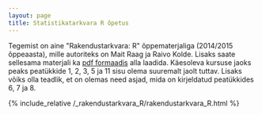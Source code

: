 ```yaml
---
layout: page
title: Statistikatarkvara R õpetus
---
```


Tegemist on aine "Rakendustarkvara: R" õppematerjaliga (2014/2015 õppeaasta), mille autoriteks on Mait Raag ja Raivo Kolde. 
Lisaks saate sellesama materjali ka [pdf formaadis](../rakendustarkvara_R.pdf) alla laadida. 
Käesoleva kursuse jaoks peaks peatükkide 1, 2, 3, 5 ja 11 sisu olema suuremalt jaolt tuttav. Lisaks võiks olla teadlik, et on olemas need asjad, mida on kirjeldatud peatükkides 6, 7 ja 8.

{% include_relative /_rakendustarkvara_R/rakendustarkvara_R.html %}
